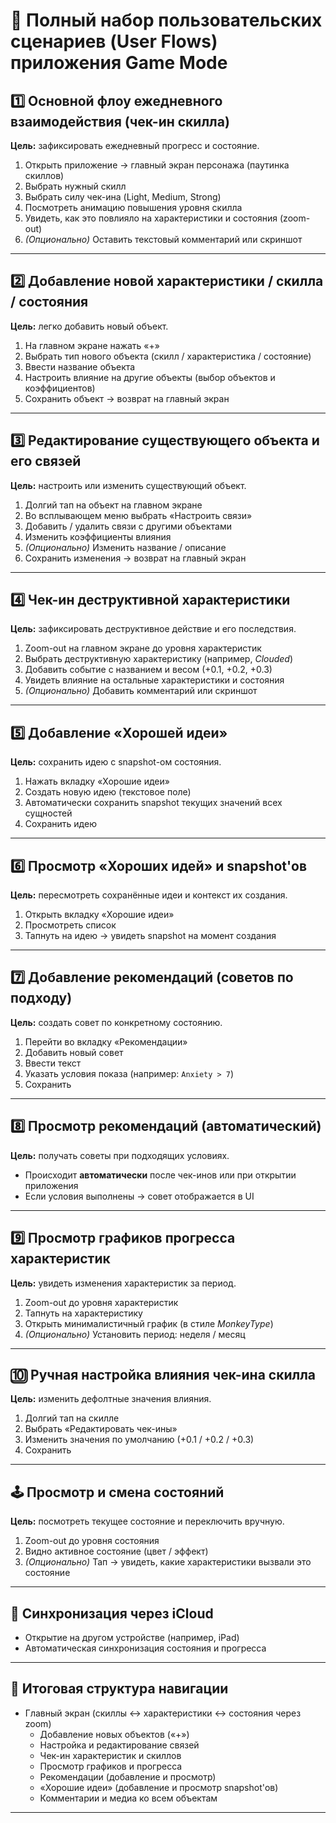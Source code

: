 # 🚀 Полный набор пользовательских сценариев (User Flows) приложения Game Mode

## 1️⃣ Основной флоу ежедневного взаимодействия (чек-ин скилла)

**Цель:** зафиксировать ежедневный прогресс и состояние.

1. Открыть приложение → главный экран персонажа (паутинка скиллов)
2. Выбрать нужный скилл
3. Выбрать силу чек-ина (Light, Medium, Strong)
4. Посмотреть анимацию повышения уровня скилла
5. Увидеть, как это повлияло на характеристики и состояния (zoom-out)
6. *(Опционально)* Оставить текстовый комментарий или скриншот

---

## 2️⃣ Добавление новой характеристики / скилла / состояния

**Цель:** легко добавить новый объект.

1. На главном экране нажать «+»
2. Выбрать тип нового объекта (скилл / характеристика / состояние)
3. Ввести название объекта
4. Настроить влияние на другие объекты (выбор объектов и коэффициентов)
5. Сохранить объект → возврат на главный экран

---

## 3️⃣ Редактирование существующего объекта и его связей

**Цель:** настроить или изменить существующий объект.

1. Долгий тап на объект на главном экране
2. Во всплывающем меню выбрать «Настроить связи»
3. Добавить / удалить связи с другими объектами
4. Изменить коэффициенты влияния
5. *(Опционально)* Изменить название / описание
6. Сохранить изменения → возврат на главный экран

---

## 4️⃣ Чек-ин деструктивной характеристики

**Цель:** зафиксировать деструктивное действие и его последствия.

1. Zoom-out на главном экране до уровня характеристик
2. Выбрать деструктивную характеристику (например, *Clouded*)
3. Добавить событие с названием и весом (+0.1, +0.2, +0.3)
4. Увидеть влияние на остальные характеристики и состояния
5. *(Опционально)* Добавить комментарий или скриншот

---

## 5️⃣ Добавление «Хорошей идеи»

**Цель:** сохранить идею с snapshot-ом состояния.

1. Нажать вкладку «Хорошие идеи»
2. Создать новую идею (текстовое поле)
3. Автоматически сохранить snapshot текущих значений всех сущностей
4. Сохранить идею

---

## 6️⃣ Просмотр «Хороших идей» и snapshot'ов

**Цель:** пересмотреть сохранённые идеи и контекст их создания.

1. Открыть вкладку «Хорошие идеи»
2. Просмотреть список
3. Тапнуть на идею → увидеть snapshot на момент создания

---

## 7️⃣ Добавление рекомендаций (советов по подходу)

**Цель:** создать совет по конкретному состоянию.

1. Перейти во вкладку «Рекомендации»
2. Добавить новый совет
3. Ввести текст
4. Указать условия показа (например: `Anxiety > 7`)
5. Сохранить

---

## 8️⃣ Просмотр рекомендаций (автоматический)

**Цель:** получать советы при подходящих условиях.

- Происходит **автоматически** после чек-инов или при открытии приложения
- Если условия выполнены → совет отображается в UI

---

## 9️⃣ Просмотр графиков прогресса характеристик

**Цель:** увидеть изменения характеристик за период.

1. Zoom-out до уровня характеристик
2. Тапнуть на характеристику
3. Открыть минималистичный график (в стиле *MonkeyType*)
4. *(Опционально)* Установить период: неделя / месяц

---

## 🔟 Ручная настройка влияния чек-ина скилла

**Цель:** изменить дефолтные значения влияния.

1. Долгий тап на скилле
2. Выбрать «Редактировать чек-ины»
3. Изменить значения по умолчанию (+0.1 / +0.2 / +0.3)
4. Сохранить

---

## 🕹️ Просмотр и смена состояний

**Цель:** посмотреть текущее состояние и переключить вручную.

1. Zoom-out до уровня состояния
2. Видно активное состояние (цвет / эффект)
3. *(Опционально)* Тап → увидеть, какие характеристики вызвали это состояние


---

## 📲 Синхронизация через iCloud

- Открытие на другом устройстве (например, iPad)
- Автоматическая синхронизация состояния и прогресса

---

## 🔖 Итоговая структура навигации

- Главный экран (скиллы ↔ характеристики ↔ состояния через zoom)
  - Добавление новых объектов («+»)
  - Настройка и редактирование связей
  - Чек-ин характеристик и скиллов
  - Просмотр графиков и прогресса
  - Рекомендации (добавление и просмотр)
  - «Хорошие идеи» (добавление и просмотр snapshot'ов)
  - Комментарии и медиа ко всем объектам

---
